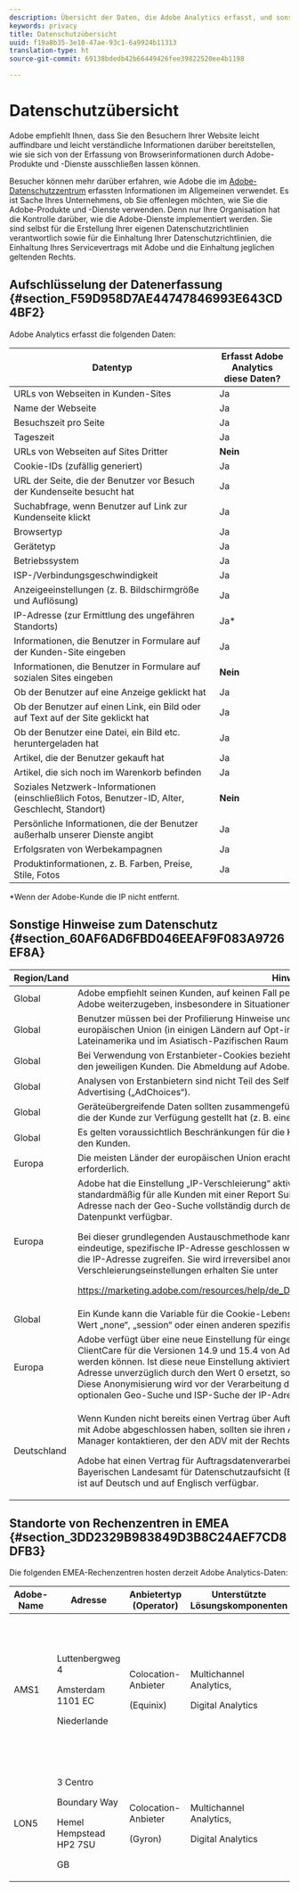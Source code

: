 ```yaml
---
description: Übersicht der Daten, die Adobe Analytics erfasst, und sonstige Hinweise zum Datenschutz.
keywords: privacy
title: Datenschutzübersicht
uuid: f19a8b35-3e10-47ae-93c1-6a9924b11313
translation-type: ht
source-git-commit: 69138bdedb42b66449426fee39822520ee4b1198

---
```



# Datenschutzübersicht

Adobe empfiehlt Ihnen, dass Sie den Besuchern Ihrer Website leicht auffindbare und leicht verständliche Informationen darüber bereitstellen, wie sie sich von der Erfassung von Browserinformationen durch Adobe-Produkte und -Dienste ausschließen lassen können.

Besucher können mehr darüber erfahren, wie Adobe die im [Adobe-Datenschutzzentrum](https://www.adobe.com/de/privacy.html) erfassten Informationen im Allgemeinen verwendet. Es ist Sache Ihres Unternehmens, ob Sie offenlegen möchten, wie Sie die Adobe-Produkte und -Dienste verwenden. Denn nur Ihre Organisation hat die Kontrolle darüber, wie die Adobe-Dienste implementiert werden. Sie sind selbst für die Erstellung Ihrer eigenen Datenschutzrichtlinien verantwortlich sowie für die Einhaltung Ihrer Datenschutzrichtlinien, die Einhaltung Ihres Servicevertrags mit Adobe und die Einhaltung jeglichen geltenden Rechts.

## Aufschlüsselung der Datenerfassung {#section_F59D958D7AE44747846993E643CD4BF2}

Adobe Analytics erfasst die folgenden Daten:

| Datentyp | Erfasst Adobe Analytics diese Daten? |
|---|---|
| URLs von Webseiten in Kunden-Sites | Ja |
| Name der Webseite | Ja |
| Besuchszeit pro Seite | Ja |
| Tageszeit | Ja |
| URLs von Webseiten auf Sites Dritter | **Nein** |
| Cookie-IDs (zufällig generiert) | Ja |
| URL der Seite, die der Benutzer vor Besuch der Kundenseite besucht hat | Ja |
| Suchabfrage, wenn Benutzer auf Link zur Kundenseite klickt | Ja |
| Browsertyp | Ja |
| Gerätetyp | Ja |
| Betriebssystem | Ja |
| ISP-/Verbindungsgeschwindigkeit | Ja |
| Anzeigeeinstellungen (z. B. Bildschirmgröße und Auflösung) | Ja |
| IP-Adresse (zur Ermittlung des ungefähren Standorts) | Ja* |
| Informationen, die Benutzer in Formulare auf der Kunden-Site eingeben | Ja |
| Informationen, die Benutzer in Formulare auf sozialen Sites eingeben | **Nein** |
| Ob der Benutzer auf eine Anzeige geklickt hat | Ja |
| Ob der Benutzer auf einen Link, ein Bild oder auf Text auf der Site geklickt hat | Ja |
| Ob der Benutzer eine Datei, ein Bild etc. heruntergeladen hat | Ja |
| Artikel, die der Benutzer gekauft hat | Ja |
| Artikel, die sich noch im Warenkorb befinden | Ja |
| Soziales Netzwerk-Informationen (einschließlich Fotos, Benutzer-ID, Alter, Geschlecht, Standort) | **Nein** |
| Persönliche Informationen, die der Benutzer außerhalb unserer Dienste angibt | Ja |
| Erfolgsraten von Werbekampagnen | Ja |
| Produktinformationen, z. B. Farben, Preise, Stile, Fotos | Ja |

*Wenn der Adobe-Kunde die IP nicht entfernt.

## Sonstige Hinweise zum Datenschutz {#section_60AF6AD6FBD046EEAF9F083A9726EF8A}

<table id="table_247B425E774F403288233824870D070E"> 
 <thead> 
  <tr> 
   <th colname="col1" class="entry"> Region/Land </th> 
   <th colname="col2" class="entry"> Hinweis </th> 
  </tr> 
 </thead>
 <tbody> 
  <tr> 
   <td colname="col1"> Global </td> 
   <td colname="col2"> Adobe empfiehlt seinen Kunden, auf keinen Fall persönlich identifizierbare Informationen (PII) an Adobe weiterzugeben, insbesondere in Situationen, in denen PII nicht für Analytics benötigt werden. </td> 
  </tr> 
  <tr> 
   <td colname="col1"> Global </td> 
   <td colname="col2"> Benutzer müssen bei der Profilierung Hinweise und Auswahlmöglichkeiten erhalten. In der europäischen Union (in einigen Ländern auf Opt-in-Basis), Kanada, Australien und vielen Ländern in Lateinamerika und im Asiatisch-Pazifischen Raum ist dies gesetzlich vorgeschrieben. </td> 
  </tr> 
  <tr> 
   <td colname="col1"> Global </td> 
   <td colname="col2"> Bei Verwendung von Erstanbieter-Cookies bezieht sich die Analytics-Abmeldung ausschließlich auf den jeweiligen Kunden. Die Abmeldung auf Adobe.com ist nicht ausreichend. </td> 
  </tr> 
  <tr> 
   <td colname="col1"> Global </td> 
   <td colname="col2"> Analysen von Erstanbietern sind nicht Teil des Self-Regulatory Program for Online Behavioral Advertising („AdChoices“). </td> 
  </tr> 
  <tr> 
   <td colname="col1"> Global </td> 
   <td colname="col2"> Geräteübergreifende Daten sollten zusammengeführt werden, außer sie sind an eine ID gebunden, die der Kunde zur Verfügung gestellt hat (z. B. einen Hash-Benutzernamen). </td> 
  </tr> 
  <tr> 
   <td colname="col1"> Global </td> 
   <td colname="col2"> Es gelten voraussichtlich Beschränkungen für die Kombination von Anzeigenimpressionen und PII für den Kunden. </td> 
  </tr> 
  <tr> 
   <td colname="col1"> Europa </td> 
   <td colname="col2"> Die meisten Länder der europäischen Union erachten Analyse-Cookies nicht als unbedingt erforderlich. </td> 
  </tr> 
  <tr> 
   <td colname="col1"> Europa </td> 
   <td colname="col2"> Adobe hat die Einstellung „IP-Verschleierung“ aktiviert: Aktiviert – IP entfernt (x.x.x.x), gilt standardmäßig für alle Kunden mit einer Report Suite in EMEA. Mit dieser Einstellung wird die IP-Adresse nach der Geo-Suche vollständig durch den Wert (x.x.x.x) ersetzt und ist nicht mehr als Datenpunkt verfügbar. <p>Bei dieser grundlegenden Austauschmethode kann nicht durch Reverse Engineering auf eine eindeutige, spezifische IP-Adresse geschlossen werden. Weder der Kunde noch Adobe können auf die IP-Adresse zugreifen. Sie wird irreversibel anonymisiert. Weitere Informationen zu anderen IP-Verschleierungseinstellungen erhalten Sie unter </p> <p> <a href="https://marketing.adobe.com/resources/help/de_DE/reference/index.html#General_Account_Settings"  >https://marketing.adobe.com/resources/help/de_DE/reference/index.html#General_Account_Settings</a> </p> </td> 
  </tr> 
  <tr> 
   <td colname="col1"> Global </td> 
   <td colname="col2"> Ein Kunde kann die Variable für die Cookie-Lebensdauer im JavaScript-Messungs-Code auf den Wert „none“, „session“ oder einen anderen spezifischen, in Sekunden gemessenen Wert setzen. </td> 
  </tr> 
  <tr> 
   <td colname="col1"> Europa </td> 
   <td colname="col2"> Adobe verfügt über eine neue Einstellung für eingebauten Datenschutz, die jetzt mit Adobe ClientCare für die Versionen 14.9 und 15.4 von Adobe Analytics (früher SiteCatalyst) aktiviert werden können. Ist diese neue Einstellung aktiviert, wird das letzte Oktett (der letzte Teil) der IP-Adresse unverzüglich durch den Wert 0 ersetzt, sobald die IP-Adresse von Adobe erfasst wird. Diese Anonymisierung wird vor der Verarbeitung der IP-Adresse durchgeführt, also auch vor einer optionalen Geo-Suche und ISP-Suche der IP-Adresse. </td> 
  </tr> 
  <tr> 
   <td colname="col1"> Deutschland </td> 
   <td colname="col2"> <p>Wenn Kunden nicht bereits einen Vertrag über Auftragsdatenverarbeitung (ADV) für Adobe Analytics mit Adobe abgeschlossen haben, sollten sie ihren Adobe-Kundenbetreuer oder Customer Success Manager kontaktieren, der den ADV mit der Rechtsabteilung von Adobe abschließen wird. </p> <p>Adobe hat einen Vertrag für Auftragsdatenverarbeitung (ADV) für Analytics vorbereitet, der vom Bayerischen Landesamt für Datenschutzaufsicht (BayLDA) geprüft und genehmigt wurde. Der ADV ist auf Deutsch und auf Englisch verfügbar. </p> </td> 
  </tr> 
 </tbody> 
</table>

## Standorte von Rechenzentren in EMEA {#section_3DD2329B983849D3B8C24AEF7CD8DFB3}

Die folgenden EMEA-Rechenzentren hosten derzeit Adobe Analytics-Daten:

<table id="table_65794B3790FD4B519EE89CF4F4B88314"> 
 <thead> 
  <tr> 
   <th colname="col1" class="entry"> Adobe-Name </th> 
   <th colname="col2" class="entry"> Adresse </th> 
   <th colname="col3" class="entry"> Anbietertyp (Operator) </th> 
   <th colname="col4" class="entry"> Unterstützte Lösungskomponenten </th> 
   <th colname="col5" class="entry"> Zertifizierungen </th> 
  </tr> 
 </thead>
 <tbody> 
  <tr> 
   <td colname="col1"> AMS1 </td> 
   <td colname="col2"> <p>Luttenbergweg 4 </p> <p>Amsterdam 1101 EC </p> <p>Niederlande </p> </td> 
   <td colname="col3"> <p>Colocation-Anbieter </p> <p>(Equinix) </p> </td> 
   <td colname="col4"> <p>Multichannel Analytics, </p> <p>Digital Analytics </p> </td> 
   <td colname="col5"> <p>ISO9001:2008 </p> <p>ISO14001:2004 </p> <p>OHSAS18001:2007 </p> <p>ISO27001:2005 </p> <p>ISO50001:2011 </p> <p>PCI-DSS </p> <p> <a href="https://www.equinix.com/solutions/by-services/colocation/standards-and-compliance/iso-certified-data-centers/#table"  > Equinix </a> </p> </td> 
  </tr> 
  <tr> 
   <td colname="col1"> LON5 </td> 
   <td colname="col2"> <p>3 Centro </p> <p>Boundary Way </p> <p>Hemel Hempstead HP2 7SU </p> <p>GB </p> </td> 
   <td colname="col3"> <p>Colocation-Anbieter </p> <p>(Gyron) </p> </td> 
   <td colname="col4"> <p>Multichannel Analytics, </p> <p>Digital Analytics </p> </td> 
   <td colname="col5"> SSAE 16 </td> 
  </tr> 
 </tbody> 
</table>
